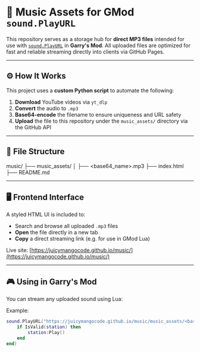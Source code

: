 # 🎵 Music Assets for GMod `sound.PlayURL`

This repository serves as a storage hub for **direct MP3 files** intended for use with [`sound.PlayURL`](https://wiki.facepunch.com/gmod/sound.PlayURL) in **Garry's Mod**. All uploaded files are optimized for fast and reliable streaming directly into clients via GitHub Pages.

---

## ⚙️ How It Works

This project uses a **custom Python script** to automate the following:

1. **Download** YouTube videos via `yt_dlp`
2. **Convert** the audio to `.mp3`
3. **Base64-encode** the filename to ensure uniqueness and URL safety
4. **Upload** the file to this repository under the `music_assets/` directory via the GitHub API

---

## 📁 File Structure
music/
├── music_assets/
│ ├── <base64_name>.mp3
├── index.html
├── README.md


---

## 🖥️ Frontend Interface

A styled HTML UI is included to:

- Search and browse all uploaded `.mp3` files
- **Open** the file directly in a new tab
- **Copy** a direct streaming link (e.g. for use in GMod Lua)

Live site: [https://juicymangocode.github.io/music/](https://juicymangocode.github.io/music/)

---

## 🎮 Using in Garry's Mod

You can stream any uploaded sound using Lua:

Example:
```lua
sound.PlayURL("https://juicymangocode.github.io/music/music_assets/<base64_name>.mp3", "", function(station)
    if IsValid(station) then
        station:Play()
    end
end)
```

